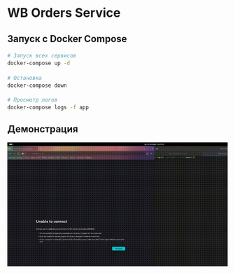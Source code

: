 # WB Orders Service

## Запуск с Docker Compose

```bash
# Запуск всех сервисов
docker-compose up -d

# Остановка
docker-compose down

# Просмотр логов
docker-compose logs -f app
```

## Демонстрация

![Демонстрация](demo.gif)
